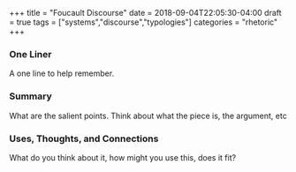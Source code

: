 +++
title = "Foucault Discourse"
date = 2018-09-04T22:05:30-04:00
draft = true
tags = ["systems","discourse","typologies"]
categories = "rhetoric"
+++
### One Liner
A one line to help remember.

### Summary
What are the salient points. Think about what the piece is, the argument, etc

### Uses, Thoughts, and Connections
What do you think about it, how might you use this, does it fit?
